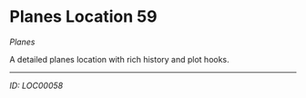 # Planes Location 59

*Planes*

A detailed planes location with rich history and plot hooks.

---
*ID: LOC00058*